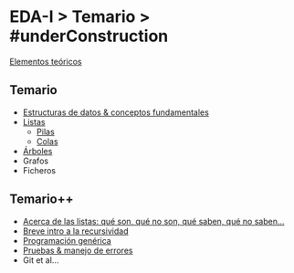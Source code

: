 # EDA-I > Temario > #underConstruction

[Elementos teóricos](001-intro/README.md)

## Temario

- [Estructuras de datos & conceptos fundamentales](001-intro/primitivasMatricesClasesObjetos.md)
- [Listas](002-listas/README.md)
  - [Pilas](003-pilas/README.md)
  - [Colas](004-colas/README.md)
- [Árboles](005-arboles/README.md)
- Grafos
- Ficheros

## Temario++

- [Acerca de las listas: qué son, qué no son, qué saben, qué no saben...](/temario/999-otrosTemas/acercaDeListas.md)
- [Breve intro a la recursividad](/temario/999-otrosTemas/recursividad.md)
- [Programación genérica](/temario/999-otrosTemas/programacionGenerica.md)
- [Pruebas & manejo de errores](/temario/999-otrosTemas/pruebas.md)
- Git et al...
